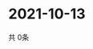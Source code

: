 # 2021-10-13
  共 0条

  <!-- BEGIN -->
  <!-- 最后更新时间Wed Oct 13 2021 22:03:06 GMT+0000 (Coordinated Universal Time) -->
  
  <!-- END -->
  
  